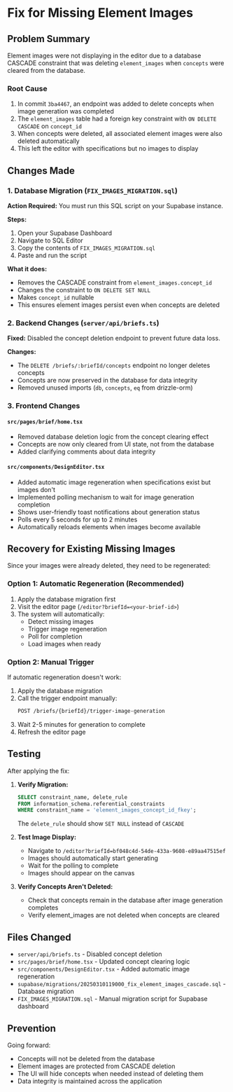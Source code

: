 # Fix for Missing Element Images

## Problem Summary

Element images were not displaying in the editor due to a database CASCADE constraint that was deleting `element_images` when `concepts` were cleared from the database.

### Root Cause

1. In commit `3ba4467`, an endpoint was added to delete concepts when image generation was completed
2. The `element_images` table had a foreign key constraint with `ON DELETE CASCADE` on `concept_id`
3. When concepts were deleted, all associated element images were also deleted automatically
4. This left the editor with specifications but no images to display

## Changes Made

### 1. Database Migration (`FIX_IMAGES_MIGRATION.sql`)

**Action Required:** You must run this SQL script on your Supabase instance.

**Steps:**
1. Open your Supabase Dashboard
2. Navigate to SQL Editor
3. Copy the contents of `FIX_IMAGES_MIGRATION.sql`
4. Paste and run the script

**What it does:**
- Removes the CASCADE constraint from `element_images.concept_id`
- Changes the constraint to `ON DELETE SET NULL`
- Makes `concept_id` nullable
- This ensures element images persist even when concepts are deleted

### 2. Backend Changes (`server/api/briefs.ts`)

**Fixed:** Disabled the concept deletion endpoint to prevent future data loss.

**Changes:**
- The `DELETE /briefs/:briefId/concepts` endpoint no longer deletes concepts
- Concepts are now preserved in the database for data integrity
- Removed unused imports (`db`, `concepts`, `eq` from drizzle-orm)

### 3. Frontend Changes

#### `src/pages/brief/home.tsx`
- Removed database deletion logic from the concept clearing effect
- Concepts are now only cleared from UI state, not from the database
- Added clarifying comments about data integrity

#### `src/components/DesignEditor.tsx`
- Added automatic image regeneration when specifications exist but images don't
- Implemented polling mechanism to wait for image generation completion
- Shows user-friendly toast notifications about generation status
- Polls every 5 seconds for up to 2 minutes
- Automatically reloads elements when images become available

## Recovery for Existing Missing Images

Since your images were already deleted, they need to be regenerated:

### Option 1: Automatic Regeneration (Recommended)
1. Apply the database migration first
2. Visit the editor page (`/editor?briefId=<your-brief-id>`)
3. The system will automatically:
   - Detect missing images
   - Trigger image regeneration
   - Poll for completion
   - Load images when ready

### Option 2: Manual Trigger
If automatic regeneration doesn't work:
1. Apply the database migration
2. Call the trigger endpoint manually:
   ```bash
   POST /briefs/{briefId}/trigger-image-generation
   ```
3. Wait 2-5 minutes for generation to complete
4. Refresh the editor page

## Testing

After applying the fix:

1. **Verify Migration:**
   ```sql
   SELECT constraint_name, delete_rule 
   FROM information_schema.referential_constraints 
   WHERE constraint_name = 'element_images_concept_id_fkey';
   ```
   The `delete_rule` should show `SET NULL` instead of `CASCADE`

2. **Test Image Display:**
   - Navigate to `/editor?briefId=bf048c4d-54de-433a-9608-e89aa47515ef`
   - Images should automatically start generating
   - Wait for the polling to complete
   - Images should appear on the canvas

3. **Verify Concepts Aren't Deleted:**
   - Check that concepts remain in the database after image generation completes
   - Verify element_images are not deleted when concepts are cleared

## Files Changed

- `server/api/briefs.ts` - Disabled concept deletion
- `src/pages/brief/home.tsx` - Updated concept clearing logic
- `src/components/DesignEditor.tsx` - Added automatic image regeneration
- `supabase/migrations/20250310119000_fix_element_images_cascade.sql` - Database migration
- `FIX_IMAGES_MIGRATION.sql` - Manual migration script for Supabase dashboard

## Prevention

Going forward:
- Concepts will not be deleted from the database
- Element images are protected from CASCADE deletion
- The UI will hide concepts when needed instead of deleting them
- Data integrity is maintained across the application

